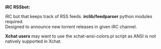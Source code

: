 **iRC RSSbot:**

iRC bot that keeps track of RSS feeds. **irclib/feedparser** python modules required.  
Designed to announce new torrent releases in given iRC channel.  

**Xchat users** may want to use the xchat-ansi-colors.pl script as ANSI is not natively supported in Xchat.